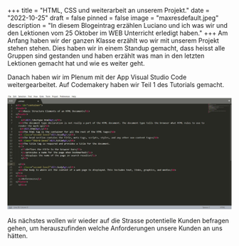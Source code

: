 +++
title = "HTML, CSS und weiterarbeit an unserem Projekt."
date = "2022-10-25"
draft = false
pinned = false
image = "maxresdefault.jpeg"
description = "In diesem Blogeintrag erzählen Luciano und ich was wir und den Lektionen vom 25 Oktober im WEB Unterricht erledigt haben."
+++
A﻿m Anfang haben wir der ganzen Klasse erzählt wo wir mit unserem Projekt stehen stehen. Dies haben wir in einem Standup gemacht, dass heisst alle Gruppen sind gestanden und haben erzählt was man in den letzten Lektionen gemacht hat und wie es weiter geht.

Danach haben wir im Plenum mit der App Visual Studio Code weitergearbeitet. Auf Codemakery haben wir Teil 1 des Tutorials gemacht.

![](html-hpg-sublime.png)

A﻿ls nächstes wollen wir wieder auf die Strasse potentielle Kunden befragen gehen, um herauszufinden welche Anforderungen unsere Kunden an uns hätten.
